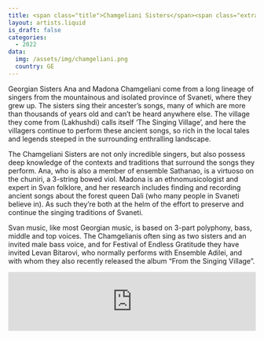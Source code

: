 ```yaml
---
title: <span class="title">Chamgeliani Sisters</span><span class="extratitle">Chamgeliani Sisters feat. Levan Bitarovi</span>
layout: artists.liquid
is_draft: false
categories:
  - 2022
data:
  img: /assets/img/chamgeliani.png
  country: GE
---
```


<p>Georgian Sisters Ana and Madona Chamgeliani come from a long lineage of singers from the mountainous and isolated province of Svaneti, where they grew up. The sisters sing their ancester’s songs, many of which are more than thousands of years old and can’t be heard anywhere else. The village they come from (Lakhushdi) calls itself ‘The Singing Village’, and here the villagers continue to perform these ancient songs, so rich in the local tales and legends steeped in the surrounding enthralling landscape. <p>

<p>The Chamgeliani Sisters are not only incredible singers, but also possess deep knowledge of the contexts and traditions that surround the songs they perform. Ana, who is also a member of ensemble Sathanao, is a virtuoso on the chuniri, a 3-string bowed viol. Madona is an ethnomusicologist and expert in Svan folklore, and her research includes finding and recording ancient songs about the forest queen Dali (who many people in Svaneti believe in). As such they’re both at the helm of the effort to preserve and continue the singing traditions of Svaneti.</p>

<p>Svan music, like most Georgian music, is based on 3-part polyphony, bass, middle and top voices. The Chamgelianis often sing as two sisters and an invited male bass voice, and for Festival of Endless Gratitude they have invited Levan Bitarovi, who normally performs with Ensemble Adilei, and with whom they also recently released the album “From the Singing Village”. 
</p>

<iframe style="border: 0; width: 100%; height: 120px;" src="https://bandcamp.com/EmbeddedPlayer/album=1264120554/size=large/bgcol=ffffff/linkcol=0687f5/tracklist=false/artwork=small/transparent=true/" seamless><a href="https://georgianfolksinging.bandcamp.com/album/from-the-singing-village-lakhushdi">from THE SINGING VILLAGE (Lakhushdi) by Ana Chamgeliani; Madona Chamgeliani; Levan Bitarovi</a></iframe>
